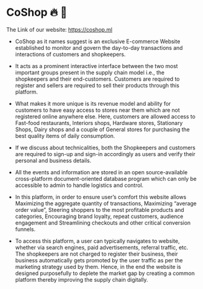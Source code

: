 # CoShop :fire: 🛒
The Link of our website: https://coshop.ml
- CoShop as it names suggest is an exclusive E-commerce Website established to monitor and govern the day-to-day transactions and interactions of customers and shopkeepers. 
- It acts as a prominent interactive interface between the two most important groups present in the supply chain model i.e., the shopkeepers and their end-customers. Customers are required to register and sellers are required to sell their products through this platform. 
- What makes it more unique is its revenue model and ability for customers to have easy access to stores near them which are not registered online anywhere else. Here, customers are allowed access to Fast-food restaurants, Interiors shops, Hardware stores, Stationary Shops, Dairy shops and a couple of General stores for purchasing the best quality items of daily consumption.

- If we discuss about technicalities, both the Shopkeepers and customers are required to sign-up and sign-in accordingly as users and verify their personal and business details.
- All the events and information are stored in an open source-available cross-platform document-oriented database program which can only be accessible to admin to handle logistics and control. 

- In this platform, in order to ensure user’s comfort this website allows Maximizing the aggregate quantity of transactions, Maximizing “average order value”, Steering shoppers to the most profitable products and categories, Encouraging brand loyalty, repeat customers, audience engagement and Streamlining checkouts and other critical conversion funnels.
- To access this platform, a user can typically navigates to website, whether via search engines, paid advertisements, referral traffic, etc. The shopkeepers are not charged to register their business, their business automatically gets promoted by the user traffic as per the marketing strategy used by them.
Hence, in the end the website is designed purposefully to deplete the market gap by creating a common platform thereby improving the supply chain digitally.   
